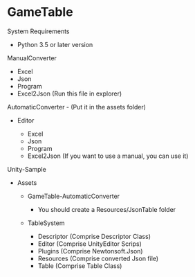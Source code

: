 # GameTable

System Requirements
  - Python 3.5 or later version

ManualConverter

  - Excel
  - Json
  - Program
  - Excel2Json (Run this file in explorer)

AutomaticConverter - (Put it in the assets folder)

  - Editor
  
    - Excel
    - Json
    - Program
    - Excel2Json (If you want to use a manual, you can use it)

Unity-Sample

  - Assets
  
    - GameTable-AutomaticConverter
      - You should create a Resources/JsonTable folder

    - TableSystem
      - Descriptor (Comprise Descriptor Class)
      - Editor (Comprise UnityEditor Scrips)
      - Plugins (Comprise Newtonsoft.Json)
      - Resources (Comprise converted Json file)
      - Table (Comprise Table Class)

      
    
   



